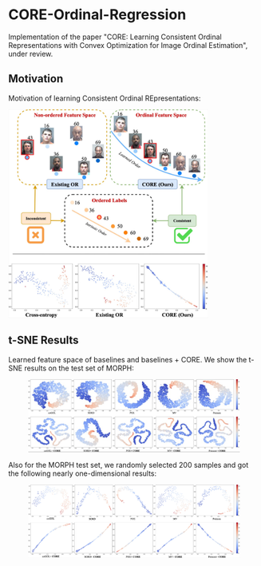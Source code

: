 # CORE-Ordinal-Regression
Implementation of the paper "CORE: Learning Consistent Ordinal Representations with Convex Optimization for Image Ordinal Estimation", under review.

## Motivation
Motivation of learning Consistent Ordinal REpresentations:

<img src='figures/motivation.jpg' width="400">


## t-SNE Results
Learned feature space of baselines and baselines + CORE. We show the t-SNE results on the test set of MORPH:

<figure>
	<!-- <figcaption>t-SNE results on test set.</figcaption> -->
  <img
  src="figures/MORPH_total.jpg"
  alt="The beautiful MDN logo.">
</figure>

Also for the MORPH test set, we randomly selected 200 samples and got the following nearly one-dimensional results:
<figure>
  <img
  src="figures/MORPH_200samples.jpg"
  alt="The beautiful MDN logo.">
  <!-- <figcaption>t-SNE results on randomly selected 200 samples in the test set.</figcaption> -->
</figure>

